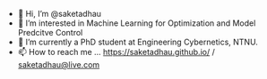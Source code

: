 - 👋 Hi, I’m @saketadhau
- 👀 I’m interested in Machine Learning for Optimization and Model Predcitve Control
- 🌱 I’m currently a PhD student at Engineering Cybernetics, NTNU. 
- 📫 How to reach me ... https://saketadhau.github.io/ / saketadhau@live.com 

<!---
saketadhau/saketadhau is a ✨ special ✨ repository because its `README.md` (this file) appears on your GitHub profile.
You can click the Preview link to take a look at your changes.
--->
